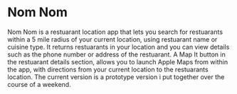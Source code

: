 Nom Nom
============
Nom Nom is a restuarant location app that lets you search for restuarants within a 5 mile radius of your current location, using restuarant name or cuisine type. It returns restuarants in your location and you can view details such as the phone number or address of the restuarant. A Map It button in the restuarant details section, allows you to launch Apple Maps from within the app, with directions from your current location to the restuarants location.
The current version is a prototype version i put together over the course of a weekend.

